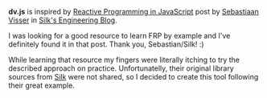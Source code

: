 **dv.js** is inspired by [Reactive Programming in JavaScript](http://engineering.silk.co/post/80056130804/reactive-programming-in-javascript) post by [Sebastiaan Visser](http://fvisser.nl/) in [Silk's Engineering Blog](http://engineering.silk.co/).

I was looking for a good resource to learn FRP by example and I've definitely found it in that post. Thank you, Sebastian/Silk! :)

While learning that resource my fingers were literally itching to try the described approach on practice. Unfortunatelly, their original library sources from [Silk](https://silk.co) were not shared, so I decided to create this tool following their great example.
